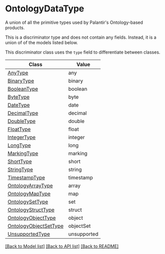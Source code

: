 # OntologyDataType

A union of all the primitive types used by Palantir's Ontology-based products.


This is a discriminator type and does not contain any fields. Instead, it is a union
of of the models listed below.

This discriminator class uses the `type` field to differentiate between classes.

| Class | Value
| ------------ | -------------
[AnyType](AnyType.md) | any
[BinaryType](BinaryType.md) | binary
[BooleanType](BooleanType.md) | boolean
[ByteType](ByteType.md) | byte
[DateType](DateType.md) | date
[DecimalType](DecimalType.md) | decimal
[DoubleType](DoubleType.md) | double
[FloatType](FloatType.md) | float
[IntegerType](IntegerType.md) | integer
[LongType](LongType.md) | long
[MarkingType](MarkingType.md) | marking
[ShortType](ShortType.md) | short
[StringType](StringType.md) | string
[TimestampType](TimestampType.md) | timestamp
[OntologyArrayType](OntologyArrayType.md) | array
[OntologyMapType](OntologyMapType.md) | map
[OntologySetType](OntologySetType.md) | set
[OntologyStructType](OntologyStructType.md) | struct
[OntologyObjectType](OntologyObjectType.md) | object
[OntologyObjectSetType](OntologyObjectSetType.md) | objectSet
[UnsupportedType](UnsupportedType.md) | unsupported


[[Back to Model list]](../../../README.md#models-v2-link) [[Back to API list]](../../../README.md#apis-v2-link) [[Back to README]](../../../README.md)
